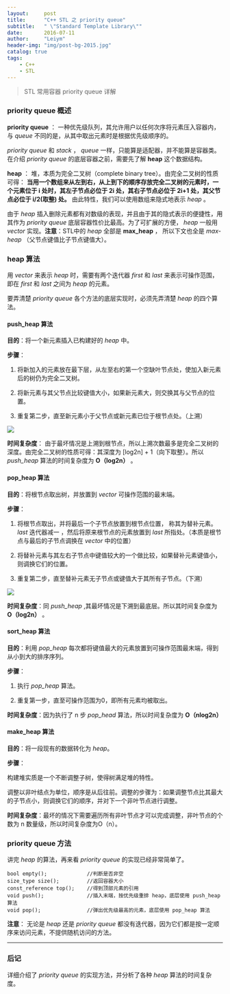 ```yaml
---
layout:     post
title:      "C++ STL 之 priority queue"
subtitle:   " \"Standard Template Library\""
date:       2016-07-11
author:     "Leiym"
header-img: "img/post-bg-2015.jpg"
catalog: true
tags:
    - C++
    - STL
---
```


> STL 常用容器 priority queue 详解

### priority queue 概述

**priority queue** ： 一种优先级队列，其允许用户以任何次序将元素压入容器内，与 *queue* 不同的是，从其中取出元素时是根据优先级顺序的。

*priority queue* 和 *stack* ， *queue* 一样，只能算是适配器，并不能算是容器类。在介绍 *priority queue* 的底层容器之前，需要先了解 **heap**  这个数据结构。

**heap** ： 堆，本质为完全二叉树（complete binary tree）。由完全二叉树的性质可得： **当用一个数组来从左到右，从上到下的顺序存放完全二叉树的元素时，一个元素位于 i 处时，其左子节点必位于 2i 处，其右子节点必位于 2i+1 处，其父节点必位于 i/2(取整) 处。** 由此特性，我们可以使用数组来隐式地表示 *heap* 。

由于 *heap* 插入删除元素都有对数级的表现，并且由于其的隐式表示的便捷性，用其作为 *priority queue* 底层容器性价比最高。为了可扩展的方便， *heap* 一般用 *vector* 实现。**注意**：STL中的 *heap* 全部是 **max_heap** ， 所以下文也全是 *max-heap* （父节点键值比子节点键值大）。

### heap 算法

用 *vector* 来表示 *heap* 时，需要有两个迭代器  *first* 和 *last* 来表示可操作范围，即在 *first* 和 *last* 之间为 *heap* 的元素。

要弄清楚 *priority queue* 各个方法的底层实现时，必须先弄清楚 *heap* 的四个算法。

#### push_heap 算法

**目的**：将一个新元素插入已构建好的 *heap* 中。

**步骤**：

1. 将新加入的元素放在最下层，从左至右的第一个空缺叶节点处，使加入新元素后的树仍为完全二叉树。

2. 将新元素与其父节点比较键值大小，如果新元素大，则交换其与父节点的位置。

3. 重复第二步，直至新元素小于父节点或新元素已位于根节点处。（上溯）

<img src="http://leiym.com/img/in-post/post-STL/push_heap.png"/>

**时间复杂度**： 由于最坏情况是上溯到根节点，所以上溯次数最多是完全二叉树的深度。由完全二叉树的性质可得：其深度为 [log2n] + 1（向下取整）。所以 *push_heap* 算法的时间复杂度为 **O（log2n）** 。

#### pop_heap 算法

**目的**：将根节点取出树，并放置到 *vector* 可操作范围的最末端。

**步骤**：

1. 将根节点取出，并将最后一个子节点放置到根节点位置， 称其为替补元素。 *last* 迭代器减一 ，然后将原来根节点的元素放置到 *last* 所指处。（本质是根节点与最后的子节点调换在 *vector* 中的位置）

2. 将替补元素与其左右子节点中键值较大的一个做比较，如果替补元素键值小，则调换它们的位置。

3. 重复第二步，直至替补元素无子节点或键值大于其所有子节点。（下溯）

<img src="http://leiym.com/img/in-post/post-STL/pop_heap.png"/>

**时间复杂度**：同 *push_heap* ,其最坏情况是下溯到最底层。所以其时间复杂度为 **O（log2n）** 。

#### sort_heap 算法

**目的**：利用 *pop_heap* 每次都将键值最大的元素放置到可操作范围最末端，得到从小到大的排序序列。

**步骤**：

1. 执行 *pop_heap* 算法。

2. 重复第一步，直至可操作范围为0，即所有元素均被取出。

**时间复杂度**：因为执行了 n 步 *pop_head* 算法，所以时间复杂度为 **O（nlog2n）**

#### make_heap 算法

**目的**：将一段现有的数据转化为 *heap*。

**步骤**：

构建堆实质是一个不断调整子树，使得树满足堆的特性。

调整以非叶结点为单位，顺序是从后往前。调整的步骤为：如果调整节点比其最大的子节点小，则调换它们的顺序，并对下一个非叶节点进行调整。

**时间复杂度**：最坏的情况下需要遍历所有非叶节点才可以完成调整，非叶节点的个数为 n 数量级，所以时间复杂度为O（n）。

### priority queue 方法

讲完 *heap* 的算法，再来看 *priority queue* 的实现已经非常简单了。

```
bool empty();             //判断是否非空
size_type size();         //返回容器大小
const_reference top();    //得到顶部元素的引用
void push();              //插入末端，按优先级重排 heap，底层使用 push_heap 算法
void pop();               //弹出优先级最高的元素，底层使用 pop_heap 算法
```

**注意**： 无论是 *heap* 还是 *priority queue* 都没有迭代器，因为它们都是按一定顺序来访问元素，不提供随机访问的方法。

---

### 后记

详细介绍了 *priority queue* 的实现方法，并分析了各种 *heap* 算法的时间复杂度。
